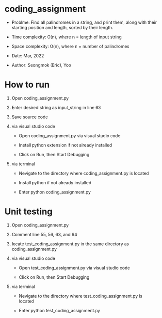 # coding_assignment

+ Problme: Find all palindromes in a string, and print them, 
along with their starting position and length, sorted 
by their length.

+ Time complexity: O(n), where n = length of input string

+ Space complexity: O(n), where n = number of palindromes

+ Date: Mar, 2022
+ Author: Seongmok (Eric), Yoo 

# How to run
 1. Open coding_assignment.py
 2. Enter desired string as input_string in line 63
 3. Save source code
 4. via visual studio code
 
     * Open coding_assignment.py via visual studio code
  
     * Install python extension if not already installed
  
     * Click on Run, then Start Debugging
  
5. via terminal

    * Nevigate to the directory where coding_assignment.py is located
  
    * Install python if not already installed
  
    * Enter python coding_assignment.py
  
# Unit testing
1. Open coding_assignment.py
2. Comment line 55, 56, 63, and 64
3. locate test_coding_assignment.py in the same directory as coding_assignment.py
4. via visual studio code
 
     * Open test_coding_assignment.py via visual studio code
  
     * Click on Run, then Start Debugging
  
5. via terminal

    * Nevigate to the directory where test_coding_assignment.py is located
  
    * Enter python test_coding_assignment.py
